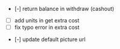 - [-] return balance in withdraw (cashout)
- [ ] add units in get extra cost
- [ ] fix typo error in extra cost
- [-] update default picture url

